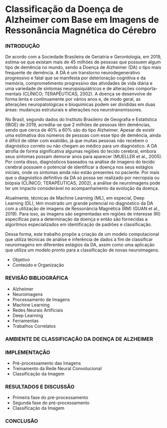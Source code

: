 # Classificação da Doença de Alzheimer com Base em Imagens de Ressonância Magnética do Cérebro

### INTRODUÇÃO

De acordo com a Sociedade Brasileira de Geriatria e Gerontologia, em 2019, estima-se
que existam mais de 45 milhões de pessoas que possuem algum tipo de demência no
mundo, sendo a Doença de Alzheimer (DA) o tipo mais frequente de demência.
A DA é um transtorno neurodegenerativo progressivo e fatal que se manifesta por
deterioração cognitiva e da memória, comprometimento progressivo das atividades de
vida diária e uma variedade de sintomas neuropsiquiátricos e de alterações comporta-
mentais (CLÍNICO; TERAPÊUTICAS, 2002). A doença se desenvolve de forma lenta
e continuamente por vários anos e, de modo geral, as alterações neuropatológicas e
bioquímicas podem ser divididas em duas áreas: mudanças estruturais e alterações
nos neurotransmissores.

No Brasil, segundo dados do Instituto Brasileiro de Geografia e Estatística (IBGE) de
2019, acredita-se que 2 milhões de pessoas têm demências, sendo que cerca de 40%
a 60% são do tipo Alzheimer. Apesar de existir uma estimativa dos números de pessoas
com esse tipo de demência, ainda é difícil de obter com exatidão, já que muitas pessoas
não recebem o diagnóstico correto ou não chegam ao médico para um diagnóstico.
A DA atrofia de forma significativa algumas regiões do tecido cerebral, embora seus
sintomas possam demorar anos para aparecer (MUELLER et al., 2005). Por conta
disso, diagnósticos baseados na análise de imagens do tecido cerebral possuem o
potencial de identificar a doença nos seus estágios iniciais, onde os sintomas ainda
não estão presentes no paciente. Por mais que o diagnóstico definitivo da DA só possa
ser realizado por necropsia ou biópsia (CLÍNICO; TERAPÊUTICAS, 2002), a análise
de neuroimagens pode ter um impacto considerável no acompanhamento da evolução
da doença.

Atualmente, técnicas de Machine Learning (ML), em especial, Deep Learning (DL),
têm mostrado um grande potencial no diagnóstico da DA com a utilização de imagens
de Ressonância Magnética (RM) (GUAN et al., 2019). Para isso, as imagens são
segmentadas em regiões de interesse (RI) específicas para a determinação da doença
e então são fornecidas a algoritmos especializados em identificação de padrões e
classificação.

Dessa forma, este trabalho propõe a criação de um modelo computacional que utiliza
técnicas de análise e inferência de dados a fim de classificar neuroimagens em diferentes estágios da DA, assim como uma aplicação que utiliza um modelo pronto para a classificação de novas neuroimagens.

  * Objetivo
  * Conteúdo e Organização
### REVISÃO BIBLIOGRÁFICA
  * Alzheimer
  * Neuroimagens
  * Processamento de Imagens
  * Machine Learning
  * Redes Neurais Artificiais
  * Deep Learning
  * Ferramentas
  * Trabalhos Correlatos
### AMBIENTE DE CLASSIFICAÇÃO DA DOENÇA DE ALZHEIMER
### IMPLEMENTAÇÃO
  * Pré-processamento das Imagens
  * Treinamento da Rede Neural Convolucional
  * Classificação da Imagem
### RESULTADOS E DISCUSSÃO
  * Primeira fase do pré-processamento
  * Segunda fase do pré-processamento
  * Classificação da Imagem
### CONCLUSÃO
